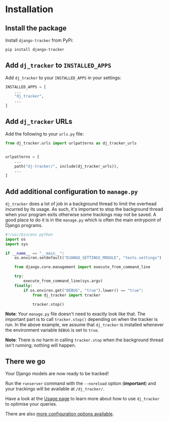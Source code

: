 # Installation

## Install the package

Install `django-tracker` from PyPi:

```bash
pip install django-tracker
```

## Add `dj_tracker` to `INSTALLED_APPS`

Add `dj_tracker` to your `INSTALLED_APPS` in your settings:

```python
INSTALLED_APPS = [
    ...
    "dj_tracker",
    ...
]
```

## Add `dj_tracker` URLs

Add the following to your `urls.py` file:

```python
from dj_tracker.urls import urlpatterns as dj_tracker_urls


urlpatterns = [
    ...
    path("dj-tracker/", include(dj_tracker_urls)),
    ...
]
```

## Add additional configuration to `manage.py`

`dj_tracker` does a lot of job in a background thread to limit the overhead incurred by its usage. As such, it's important to stop the background thread when your program exits otherwise some trackings may not be saved. A good place to do it is in the `manage.py` which is often the main entrypoint of Django programs.

```python
#!/usr/bin/env python
import os
import sys

if __name__ == "__main__":
    os.environ.setdefault("DJANGO_SETTINGS_MODULE", "tests.settings")

    from django.core.management import execute_from_command_line

    try:
        execute_from_command_line(sys.argv)
    finally:
        if os.environ.get("DEBUG", "true").lower() == "true":
            from dj_tracker import tracker

            tracker.stop()
```

**Note**: Your `manage.py` file doesn't need to exactly look like that. The important part is to call `tracker.stop()` depending on when the tracker is run. In the above example, we assume that `dj_tracker` is installed whenever the environment variable `DEBUG` is set to `true`.

**Note**: There is no harm in calling `tracker.stop` when the background thread isn't running; nothing will happen.

## There we go

Your Django models are now ready to be tracked!

Run the `runserver` command with the `--noreload` option (**important**) and your trackings will be available at `/dj_tracker/`.

Have a look at the [Usage page](./usage.md) to learn more about how to use `dj_tracker` to optimise your queries.

There are also [more configuration options available](./configuration.md).
